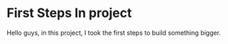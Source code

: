 # First Steps In project
Hello guys, in this project, I took the first steps to build something bigger.